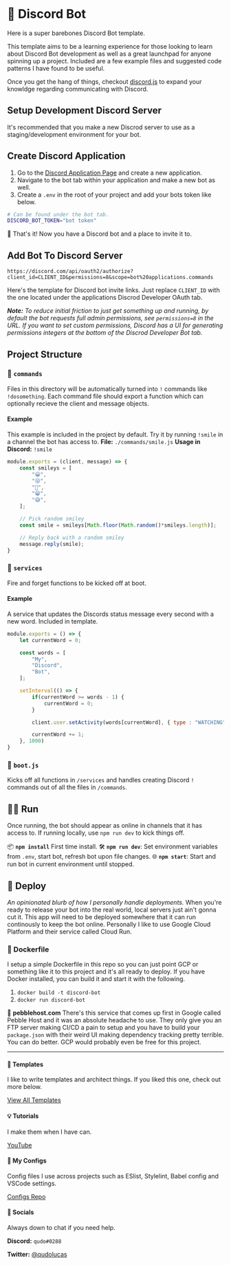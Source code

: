 # 🤖 Discord Bot
Here is a super barebones Discord Bot template. 

This template aims to be a learning experience for those looking to learn about Discord Bot development as well as a great launchpad for anyone spinning up a project. Included are a few example files and suggested code patterns I have found to be useful.


Once you get the hang of things, checkout [discord.js](https://discord.js.org/#/docs/main/stable/general/welcome) to expand your knowldge regarding communicating with Discord.

## Setup Development Discord Server
It's recommended that you make a new Discrod server to use as a staging/development environment for your bot.

## Create Discord Application 
1. Go to the [Discord Application Page](https://discord.com/developers/applications/) and create a new application.
2. Navigate to the bot tab within your application and make a new bot as well.
3. Create a `.env` in the root of your project and add your bots token like below. 

```bash
# Can be found under the bot tab.
DISCORD_BOT_TOKEN="bot token"
```

🎉 That's it! Now you have a Discord bot and a place to invite it to.

## Add Bot To Discord Server

`https://discord.com/api/oauth2/authorize?client_id=CLIENT_ID&permissions=8&scope=bot%20applications.commands`

Here's the template for Discord bot invite links. Just replace `CLIENT_ID` with the one located under the applications Discrod Developer OAuth tab.

***Note:** To reduce initial friction to just get something up and running, by default the bot requests full admin permissions, see `permissions=8` in the URL. If you want to set custom permissions, Discord has a UI for generating permissions integers at the bottom of the Discrod Developer Bot tab.*

## Project Structure
### 📁 `commands`
Files in this directory will be automatically turned into `!` commands like `!dosomething`. Each command file should export a function which can optionally recieve the client and message objects. 

#### Example
This example is included in the project by default. Try it by running `!smile` in a channel the bot has access to.
**File:** `./commands/smile.js`
**Usage in Discord:** `!smile`
```javascript
module.exports = (client, message) => {
    const smileys = [
        "😀",
        "😜",
        "🤪",
        "😁",
        "😅",
    ];

    // Pick random smiley
    const smile = smileys[Math.floor(Math.random()*smileys.length)];

    // Reply back with a random smiley
    message.reply(smile);
}
```

### 📁 `services`
Fire and forget functions to be kicked off at boot.

#### Example
A service that updates the Discords status message every second with a new word. Included in template.

```javascript
module.exports = () => {
    let currentWord = 0;

    const words = [
        "My",
        "Discord",
        "Bot",
    ];

    setInterval(() => {
        if(currentWord >= words - 1) {
            currentWord = 0;
        }

        client.user.setActivity(words[currentWord], { type : "WATCHING" });

        currentWord += 1;
    }, 1000)
}
```

### 👢 `boot.js`
Kicks off all functions in `/services`  and handles creating Discord `!` commands out of all the files in `/commands`.

## 🏃‍♂️ Run

Once running, the bot should appear as online in channels that it has access to. If running locally, use `npm run dev` to kick things off.

📦 **`npm install`** First time install.
🛠 **`npm run dev`**: Set environment variables from `.env`, start bot, refresh bot upon file changes.
🌐 **`npm start`**: Start and run bot in current environment until stopped.

## 🚀 Deploy
*An opinionated blurb of how I personally handle deployments.*
When you're ready to release your bot into the real world, local servers just ain't gonna cut it. This app will need to be deployed somewhere that it can run continously to keep the bot online. Personally I like to use Google Cloud Platform and their service called Cloud Run.

### 🐳 Dockerfile
I setup a simple Dockerfile in this repo so you can just point GCP or something like it to this project and it's all ready to deploy. If you have Docker installed, you can build it and start it with the following.
1. `docker build -t discord-bot`
2. `docker run discord-bot`

🚩 **pebblehost.com**
There's this service that comes up first in Google called Pebble Host and it was an absolute headache to use. They only give you an FTP server making CI/CD a pain to setup and you have to build your `package.json` with their weird UI making dependency tracking pretty terrible. You can do better. GCP would probably even be free for this project.

<hr />

#### 👀 Templates
I like to write templates and architect things. If you liked this one, check out more below.

[View All Templates]()

#### 💡 Tutorials
I make them when I have can. 

[YouTube]()

#### 📝 My Configs
Config files I use across projects such as ESlist, Stylelint, Babel config and VSCode settings.

[Configs Repo](https://github.com/qudo-lucas/project-boilerplate--config-only)

#### 💬 Socials
Always down to chat if you need help.

**Discord:** `qudo#0288`

**Twitter:** [@qudolucas](https://twitter.com/qudolucas)
